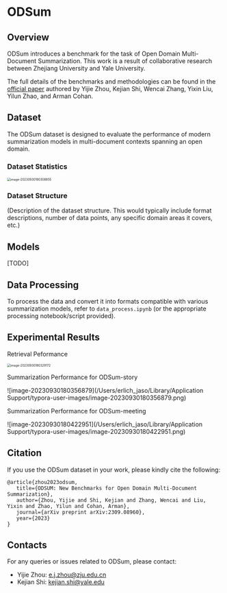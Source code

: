 # ODSum

## Overview

ODSum introduces a benchmark for the task of Open Domain Multi-Document Summarization. This work is a result of collaborative research between Zhejiang University and Yale University.

The full details of the benchmarks and methodologies can be found in the [official paper](https://arxiv.org/pdf/2309.08960.pdf) authored by Yijie Zhou, Kejian Shi, Wencai Zhang, Yixin Liu, Yilun Zhao, and Arman Cohan.

## Dataset

The ODSum dataset is designed to evaluate the performance of modern summarization models in multi-document contexts spanning an open domain.

### Dataset Statistics

<img src="/Users/erlich_jaso/Library/Application Support/typora-user-images/image-20230930180308855.png" alt="image-20230930180308855" style="zoom:50%;" />

### Dataset Structure

(Description of the dataset structure. This would typically include format descriptions, number of data points, any specific domain areas it covers, etc.)

## Models

[TODO]

## Data Processing

To process the data and convert it into formats compatible with various summarization models, refer to `data_process.ipynb` (or the appropriate processing notebook/script provided).

## Experimental Results

Retrieval Peformance

<img src="/Users/erlich_jaso/Library/Application Support/typora-user-images/image-20230930180329172.png" alt="image-20230930180329172" style="zoom:50%;" />



Summarization Performance for ODSum-story

![image-20230930180356879](/Users/erlich_jaso/Library/Application Support/typora-user-images/image-20230930180356879.png)



Summarization Performance for ODSum-meeting

![image-20230930180422951](/Users/erlich_jaso/Library/Application Support/typora-user-images/image-20230930180422951.png)

## Citation

If you use the ODSum dataset in your work, please kindly cite the following:

```
@article{zhou2023odsum,
   title={ODSUM: New Benchmarks for Open Domain Multi-Document Summarization},
   author={Zhou, Yijie and Shi, Kejian and Zhang, Wencai and Liu, Yixin and Zhao, Yilun and Cohan, Arman},
   journal={arXiv preprint arXiv:2309.08960},
   year={2023}
}
```

## Contacts

For any queries or issues related to ODSum, please contact:
- Yijie Zhou: e.j.zhou@zju.edu.cn
- Kejian Shi: kejian.shi@yale.edu
